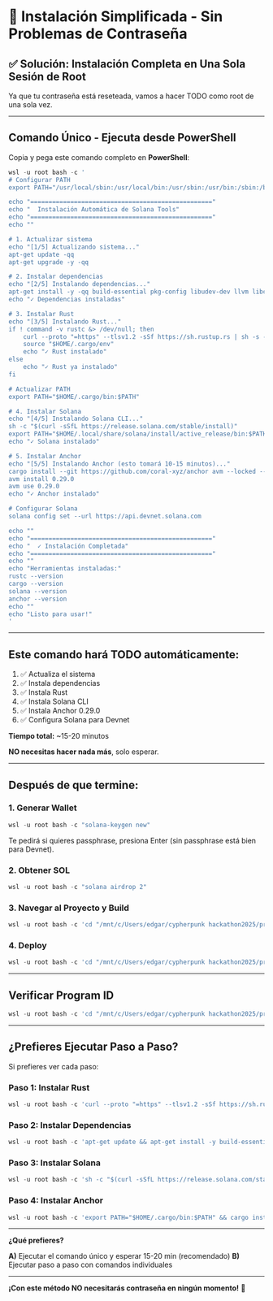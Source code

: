 # 🚀 Instalación Simplificada - Sin Problemas de Contraseña

## ✅ **Solución: Instalación Completa en Una Sola Sesión de Root**

Ya que tu contraseña está reseteada, vamos a hacer TODO como root de una sola vez.

---

## **Comando Único - Ejecuta desde PowerShell**

Copia y pega este comando completo en **PowerShell**:

```powershell
wsl -u root bash -c '
# Configurar PATH
export PATH="/usr/local/sbin:/usr/local/bin:/usr/sbin:/usr/bin:/sbin:/bin:/root/.cargo/bin:/root/.local/share/solana/install/active_release/bin"

echo "=================================================="
echo "  Instalación Automática de Solana Tools"
echo "=================================================="
echo ""

# 1. Actualizar sistema
echo "[1/5] Actualizando sistema..."
apt-get update -qq
apt-get upgrade -y -qq

# 2. Instalar dependencias
echo "[2/5] Instalando dependencias..."
apt-get install -y -qq build-essential pkg-config libudev-dev llvm libclang-dev protobuf-compiler libssl-dev curl git
echo "✓ Dependencias instaladas"

# 3. Instalar Rust
echo "[3/5] Instalando Rust..."
if ! command -v rustc &> /dev/null; then
    curl --proto "=https" --tlsv1.2 -sSf https://sh.rustup.rs | sh -s -- -y
    source "$HOME/.cargo/env"
    echo "✓ Rust instalado"
else
    echo "✓ Rust ya instalado"
fi

# Actualizar PATH
export PATH="$HOME/.cargo/bin:$PATH"

# 4. Instalar Solana
echo "[4/5] Instalando Solana CLI..."
sh -c "$(curl -sSfL https://release.solana.com/stable/install)"
export PATH="$HOME/.local/share/solana/install/active_release/bin:$PATH"
echo "✓ Solana instalado"

# 5. Instalar Anchor
echo "[5/5] Instalando Anchor (esto tomará 10-15 minutos)..."
cargo install --git https://github.com/coral-xyz/anchor avm --locked --force
avm install 0.29.0
avm use 0.29.0
echo "✓ Anchor instalado"

# Configurar Solana
solana config set --url https://api.devnet.solana.com

echo ""
echo "=================================================="
echo "  ✓ Instalación Completada"
echo "=================================================="
echo ""
echo "Herramientas instaladas:"
rustc --version
cargo --version
solana --version
anchor --version
echo ""
echo "Listo para usar!"
'
```

---

## **Este comando hará TODO automáticamente:**

1. ✅ Actualiza el sistema
2. ✅ Instala dependencias
3. ✅ Instala Rust
4. ✅ Instala Solana CLI
5. ✅ Instala Anchor 0.29.0
6. ✅ Configura Solana para Devnet

**Tiempo total:** ~15-20 minutos

**NO necesitas hacer nada más**, solo esperar.

---

## **Después de que termine:**

### **1. Generar Wallet**

```powershell
wsl -u root bash -c "solana-keygen new"
```

Te pedirá si quieres passphrase, presiona Enter (sin passphrase está bien para Devnet).

### **2. Obtener SOL**

```powershell
wsl -u root bash -c "solana airdrop 2"
```

### **3. Navegar al Proyecto y Build**

```powershell
wsl -u root bash -c 'cd "/mnt/c/Users/edgar/cypherpunk hackathon2025/prediction-market-latam" && yarn install && anchor build'
```

### **4. Deploy**

```powershell
wsl -u root bash -c 'cd "/mnt/c/Users/edgar/cypherpunk hackathon2025/prediction-market-latam" && anchor deploy --provider.cluster devnet'
```

---

## **Verificar Program ID**

```powershell
wsl -u root bash -c 'cd "/mnt/c/Users/edgar/cypherpunk hackathon2025/prediction-market-latam" && anchor keys list'
```

---

## **¿Prefieres Ejecutar Paso a Paso?**

Si prefieres ver cada paso:

### **Paso 1: Instalar Rust**

```powershell
wsl -u root bash -c 'curl --proto "=https" --tlsv1.2 -sSf https://sh.rustup.rs | sh -s -- -y && source "$HOME/.cargo/env" && rustc --version'
```

### **Paso 2: Instalar Dependencias**

```powershell
wsl -u root bash -c 'apt-get update && apt-get install -y build-essential pkg-config libudev-dev llvm libclang-dev protobuf-compiler libssl-dev curl git'
```

### **Paso 3: Instalar Solana**

```powershell
wsl -u root bash -c 'sh -c "$(curl -sSfL https://release.solana.com/stable/install)" && export PATH="$HOME/.local/share/solana/install/active_release/bin:$PATH" && solana --version'
```

### **Paso 4: Instalar Anchor**

```powershell
wsl -u root bash -c 'export PATH="$HOME/.cargo/bin:$PATH" && cargo install --git https://github.com/coral-xyz/anchor avm --locked --force && avm install 0.29.0 && avm use 0.29.0 && anchor --version'
```

---

**¿Qué prefieres?**

**A)** Ejecutar el comando único y esperar 15-20 min (recomendado)
**B)** Ejecutar paso a paso con comandos individuales

---

**¡Con este método NO necesitarás contraseña en ningún momento!** 🎉





















